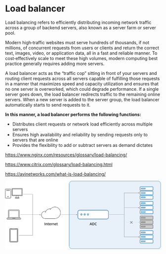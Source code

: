 # Load balancer

Load balancing refers to efficiently distributing incoming network traffic across 
a group of backend servers, also known as a server farm or server pool.

Modern high‑traffic websites must serve hundreds of thousands, 
if not millions, of concurrent requests from users or clients and 
return the correct text, images, video, or application data, all in a 
fast and reliable manner. To cost‑effectively scale to meet these high 
volumes, modern computing best practice generally requires adding more servers.

A load balancer acts as the “traffic cop” sitting in front of your 
servers and routing client requests across all servers capable of 
fulfilling those requests in a manner that maximizes speed and 
capacity utilization and ensures that no one server is overworked, 
which could degrade performance. If a single server goes down, the 
load balancer redirects traffic to the remaining online servers. 
When a new server is added to the server group, the load balancer 
automatically starts to send requests to it.

__In this manner, a load balancer performs the following functions:__
 * Distributes client requests or network load efficiently across multiple servers
 * Ensures high availability and reliability by sending requests only to servers that are online
 * Provides the flexibility to add or subtract servers as demand dictates

https://www.nginx.com/resources/glossary/load-balancing/

https://www.citrix.com/glossary/load-balancing.html

https://avinetworks.com/what-is-load-balancing/

![](load-balancing-illustration-citrix.png)
